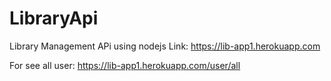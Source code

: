 # LibraryApi
Library Management APi using nodejs
Link: https://lib-app1.herokuapp.com

For see all user: https://lib-app1.herokuapp.com/user/all
